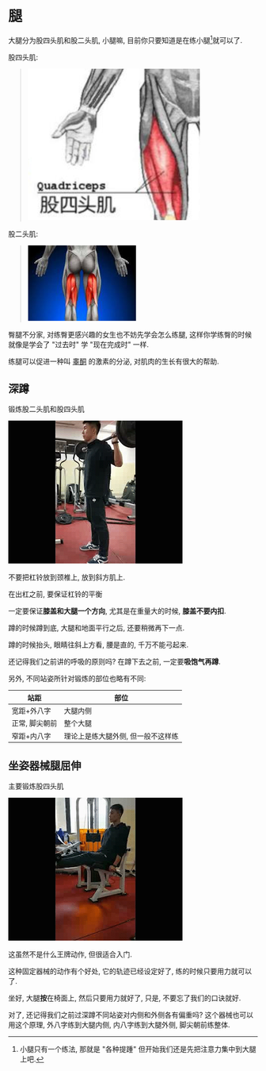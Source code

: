 # 腿

大腿分为股四头肌和股二头肌, 小腿嘛, 目前你只要知道是在练小腿[^1]就可以了.

股四头肌:

> ![](https://github.com/caoxuCarlos/a-fitness-guide-for-college-students/blob/master/images/quadricep1.png?raw=true)





股二头肌:

> ![](https://github.com/caoxuCarlos/a-fitness-guide-for-college-students/blob/master/images/Biceps-femoris.png?raw=true)

臀腿不分家, 对练臀更感兴趣的女生也不妨先学会怎么练腿, 这样你学练臀的时候就像是学会了 "过去时" 学 "现在完成时" 一样.

练腿可以促进一种叫 [睾酮](https://zh.wikipedia.org/wiki/%E7%9D%BE%E9%85%AE) 的激素的分泌, 对肌肉的生长有很大的帮助.

## 深蹲

锻炼股二头肌和股四头肌

![](https://github.com/caoxuCarlos/a-fitness-guide-for-college-students/blob/master/images/action/legs&hip/squat.gif?raw=true)

不要把杠铃放到颈椎上, 放到斜方肌上.

在出杠之前, 要保证杠铃的平衡

 一定要保证**膝盖和大腿一个方向**, 尤其是在重量大的时候, **膝盖不要内扣**.

蹲的时候蹲到底, 大腿和地面平行之后, 还要稍微再下一点.

蹲的时候抬头, 眼睛往斜上方看, 腰是直的, 千万不能弓起来.

还记得我们之前讲的呼吸的原则吗? 在蹲下去之前, 一定要**吸饱气再蹲**.

另外, 不同站姿所针对锻炼的部位也略有不同:

| 站距           | 部位                               |
| -------------- | ---------------------------------- |
| 宽距+外八字    | 大腿内侧                           |
| 正常, 脚尖朝前 | 整个大腿                           |
| 窄距+内八字    | 理论上是练大腿外侧, 但一般不这样练 |

## 坐姿器械腿屈伸

主要锻炼股四头肌

![](https://github.com/caoxuCarlos/a-fitness-guide-for-college-students/blob/master/images/action/legs&hip/seated-leg-extension.gif?raw=true)

这虽然不是什么王牌动作, 但很适合入门. 

这种固定器械的动作有个好处, 它的轨迹已经设定好了, 练的时候只要用力就可以了.

坐好, 大腿**按**在椅面上, 然后只要用力就好了, 只是, 不要忘了我们的口诀就好.

对了, 还记得我们之前过深蹲不同站姿对内侧和外侧各有偏重吗? 这个器械也可以用这个原理, 外八字练到大腿内侧, 内八字练到大腿外侧, 脚尖朝前练整体.

[^1]: 小腿只有一个练法, 那就是 "各种提踵" 但开始我们还是先把注意力集中到大腿上吧.

